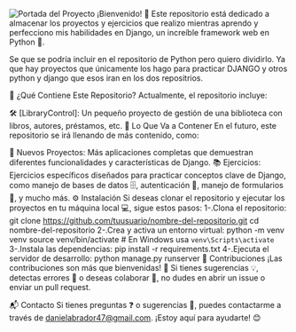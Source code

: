 ![Portada del Proyecto](https://imgur.com/9c9tDle.jpg)
¡Bienvenido! 🚀 Este repositorio está dedicado a almacenar los proyectos y ejercicios que realizo mientras aprendo y perfecciono mis habilidades en Django, un increíble framework web en Python 🐍.

Se que se podría incluir en el repositorio de Python pero quiero dividirlo. Ya que hay proyectos que únicamente los hago para practicar DJANGO y otros python y django que esos iran en los dos repositrios.

📂 ¿Qué Contiene Este Repositorio?
Actualmente, el repositorio incluye:

🛠️ [LibraryControl]:
Un pequeño proyecto de gestión de una biblioteca con libros, autores, préstamos, etc.
🔮 Lo Que Va a Contener
En el futuro, este repositorio se irá llenando de más contenido, como:

🚀 Nuevos Proyectos: Más aplicaciones completas que demuestran diferentes funcionalidades y características de Django.
📚 Ejercicios: Ejercicios específicos diseñados para practicar conceptos clave de Django, como manejo de bases de datos 🗄️, autenticación 🔐, manejo de formularios 📝, y mucho más.
⚙️ Instalación
Si deseas clonar el repositorio y ejecutar los proyectos en tu máquina local 💻, sigue estos pasos:
1-.Clona el repositorio:
  git clone https://github.com/tuusuario/nombre-del-repositorio.git
  cd nombre-del-repositorio
2-.Crea y activa un entorno virtual:
  python -m venv venv
  source venv/bin/activate  # En Windows usa `venv\Scripts\activate`
3-.Instala las dependencias:
  pip install -r requirements.txt
4-.Ejecuta el servidor de desarrollo:
  python manage.py runserver
🤝 Contribuciones
¡Las contribuciones son más que bienvenidas! 🎉 Si tienes sugerencias 💡, detectas errores 🐞 o deseas colaborar 🤝, no dudes en abrir un issue o enviar un pull request.

📬 Contacto
Si tienes preguntas ❓ o sugerencias 💭, puedes contactarme a través de danielabrador47@gmail.com. ¡Estoy aquí para ayudarte! 😊
